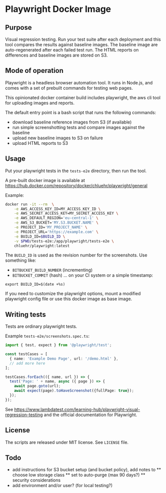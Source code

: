 # Playwright Docker Image

## Purpose

Visual regression testing. Run your test suite after each
deployment and this tool compares the results against baseline images.
The baseline image are auto-regenerated after each failed 
test run.
The HTML reports on differences and baseline images are stored on S3.

## Mode of operation

Playwright is a headless browser automation tool. 
It runs in Node.js, and comes with a set of 
prebuilt commands for testing web pages.

This opinionated docker container build includes playwright, the aws cli tool for 
uploading images and reports.

The default entry point is a bash script that runs the following commands:
 
* download baseline reference images from S3 (if available)
* run simple screenshotting tests and compare images against the baseline
* upload new baseline images to S3 on failure
* upload HTML reports to S3

## Usage

Put your playwright tests in the `tests-e2e` directory, then
run the tool.

A pre-built docker image is available at
https://hub.docker.com/repository/docker/chluehr/playwright/general

Example:
```bash
docker run -it --rm  \
	-e AWS_ACCESS_KEY_ID=MY_ACCESS_KEY_ID \
	-e AWS_SECRET_ACCESS_KEY=MY_SECRET_ACCESS_KEY \
	-e AWS_DEFAULT_REGION='eu-central-1' \
	-e AWS_S3_BUCKET='MY.S3.BUCKET.NAME' \
	-e PROJECT_ID='MY_PROJECT_NAME' \
	-e PROJECT_URL='https://example.com' \
	-e BUILD_ID=$BUILD_ID \
	-v $PWD/tests-e2e:/app/playwright/tests-e2e \
	chluehr/playwright:latest
```

The ```BUILD_ID``` is used as the revision number for the screenshots.
Use something like:
* ```BITBUCKET_BUILD_NUMBER``` (incrementing)
* ```BITBUCKET_COMMIT``` (hash)
  ... on your CI system or a simple timestamp:
```
export BUILD_ID=$(date +%s)
```

If you need to customize the playwright options, mount
a modified playwright config file or use this docker 
image as base image.

## Writing tests

Tests are ordinary playwright tests.

Example ```tests-e2e/screenshots.spec.ts```:
```typescript
import { test, expect } from '@playwright/test';

const testCases = [
  { name: 'Example Demo Page', url: '/demo.html' },
  // add more here
];

testCases.forEach(({ name, url }) => {
  test('Page: ' + name, async ({ page }) => {
    await page.goto(url);
    await expect(page).toHaveScreenshot({fullPage: true});
  });
});
```

See https://www.lambdatest.com/learning-hub/playwright-visual-regression-testing
and the official documentation for Playwright.

## License

The scripts are released under MIT license.
See `LICENSE` file.

## Todo

* add instructions for S3 bucket setup (and bucket policy), add notes to
** choose low storage class
** set to auto-purge (max 90 days?)
** security considerations
* add environment and/or user? (for local testing?)

